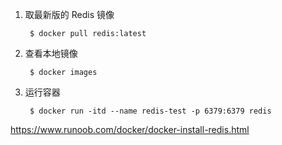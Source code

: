 1. 取最新版的 Redis 镜像

        $ docker pull redis:latest
        
2. 查看本地镜像

        $ docker images
        
3. 运行容器

        $ docker run -itd --name redis-test -p 6379:6379 redis
        
https://www.runoob.com/docker/docker-install-redis.html